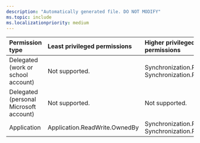 ```yaml
---
description: "Automatically generated file. DO NOT MODIFY"
ms.topic: include
ms.localizationpriority: medium
---
```


|Permission type|Least privileged permissions|Higher privileged permissions|
|:---|:---|:---|
|Delegated (work or school account)|Not supported.|Synchronization.Read.All, Synchronization.ReadWrite.All|
|Delegated (personal Microsoft account)|Not supported.|Not supported.|
|Application|Application.ReadWrite.OwnedBy|Synchronization.Read.All, Synchronization.ReadWrite.All|

